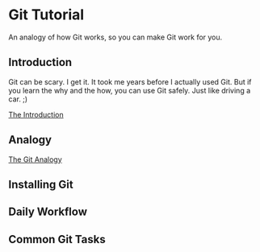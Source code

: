 # Git Tutorial

An analogy of how Git works, so you can make Git work for you.

## Introduction

Git can be scary. I get it. It took me years before I actually used Git. But
if you learn the why and the how, you can use Git safely. Just like driving a
car. ;)

[The Introduction](introduction.md)

## Analogy

[The Git Analogy](analogy.md)

## Installing Git

## Daily Workflow

## Common Git Tasks
